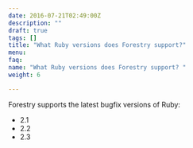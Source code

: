 ```yaml
---
date: 2016-07-21T02:49:00Z
description: ""
draft: true
tags: []
title: "What Ruby versions does Forestry support?"
menu:
faq:
name: "What Ruby versions does Forestry support? "
weight: 6

---
```

Forestry supports the latest bugfix versions of Ruby:

* 2.1
* 2.2
* 2.3